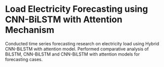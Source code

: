 # Load Electricity Forecasting using CNN-BiLSTM with Attention Mechanism

Conducted time series forecasting research on electricity load using Hybrid CNN-BiLSTM with attention model. Performed comparative analysis of BiLSTM, CNN-BiLSTM and CNN-BiLSTM with attention models for forecasting cases.
